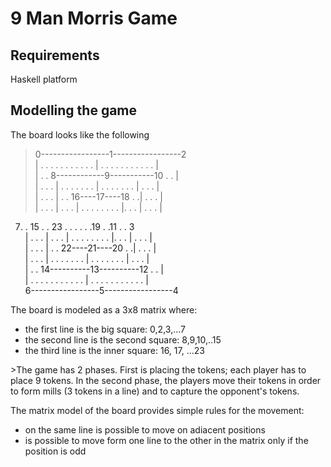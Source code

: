 9 Man Morris Game
====================

Requirements
---------------------
Haskell platform

Modelling the game
---------------------

The board looks like the following

>0-----------------1-----------------2  
| . . . . . . . . . . .  | . . . . . . . . . .  .  | <br>
| . . 8------------9-----------10 . .  | <br>
| . . . |  . . . . . . .  | . . . . . . . | . . .  |<br>
| . .  . |   . .  16----17----18 . .| . . . | <br>
| . . . |  . . . | . .  . . . . . .  |. . . | . . .  |<br>
7. . 15   . . 23 . . . . . .19 . .11 . . 3 <br>
| . . . |  . . . | . .  . . . . . .  |. . . | . . .  |<br>
| . .  . |   . .  22----21----20 . .| . . . | <br>
| . . . |  . . . . . . .  | . . . . . . . | . . . |<br>
| . . 14----------13----------12 . .  | <br>
| . . . . . . . . . . .  | . . . . . . . . . .  .  | <br>
6-----------------5-----------------4  


The board is modeled as a 3x8 matrix where:
<ul>
<li> the first line is the big square: 0,2,3,...7 </li>
<li> the second line is the second square: 8,9,10,..15</li>
<li> the third line is the inner square: 16, 17, ...23 </li>
</ul>
>The game has 2 phases. First is placing the tokens; each player has to place 9 tokens.
In the second phase, the players move their tokens in order to form mills (3 tokens in a line) and to capture the opponent's tokens.

The matrix model of the board provides simple rules for the movement:
<ul>
<li> on the same line is possible to move on adiacent positions </li>
<li> is possible to move form one line to the other in the matrix only if the position is odd </li>
</ul>

